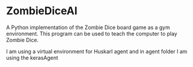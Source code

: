 # ZombieDiceAI
A Python implementation of the Zombie Dice board game as a gym environment.
This program can be used to teach the computer to play Zombie Dice.

I am using a virtual environment for Huskarl agent and in agent folder I am using the kerasAgent
